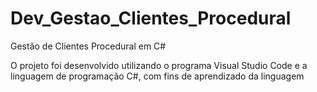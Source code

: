 # Dev_Gestao_Clientes_Procedural
Gestão de Clientes Procedural em C#

O projeto foi desenvolvido utilizando o programa Visual Studio Code e a linguagem de programação C#, com fins de aprendizado da linguagem
